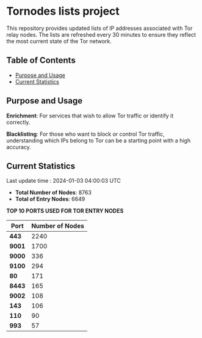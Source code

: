 # Tornodes lists project

This repository provides updated lists of IP addresses associated with Tor relay nodes. The lists are refreshed every 30 minutes to ensure they reflect the most current state of the Tor network.

## Table of Contents

- [Purpose and Usage](#purpose-and-usage)
- [Current Statistics](#current-statistics)


## Purpose and Usage

**Enrichment**: For services that wish to allow Tor traffic or identify it correctly.

**Blacklisting**: For those who want to block or control Tor traffic, understanding which IPs belong to Tor can be a starting point with a high accuracy.

## Current Statistics

Last update time : 2024-01-03 04:00:03 UTC

- **Total Number of Nodes**: 8763
- **Total of Entry Nodes**: 6649

**TOP 10 PORTS USED FOR TOR ENTRY NODES**

| **Port** | **Number of Nodes** |
|------|-----------------|
| **443**   | 2240  |
| **9001**   | 1700  |
| **9000**   | 336  |
| **9100**   | 294  |
| **80**   | 171  |
| **8443**   | 165  |
| **9002**   | 108  |
| **143**   | 106  |
| **110**   | 90  |
| **993**   | 57  |

